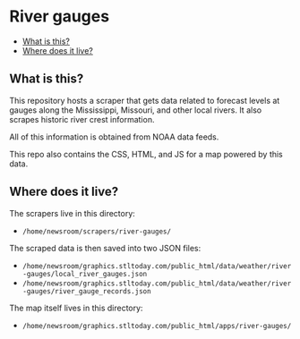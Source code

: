 River gauges
============

* [What is this?](#what-is-this)
* [Where does it live?](#where-does-it-live)


What is this?
-------------

This repository hosts a scraper that gets data related to forecast levels at gauges along the Mississippi, Missouri, and other local rivers. It also scrapes historic river crest information.

All of this information is obtained from NOAA data feeds.

This repo also contains the CSS, HTML, and JS for a map powered by this data.


Where does it live?
-------------------

The scrapers live in this directory:

* `/home/newsroom/scrapers/river-gauges/`

The scraped data is then saved into two JSON files:

* `/home/newsroom/graphics.stltoday.com/public_html/data/weather/river-gauges/local_river_gauges.json`
* `/home/newsroom/graphics.stltoday.com/public_html/data/weather/river-gauges/river_gauge_records.json`

The map itself lives in this directory:

* `/home/newsroom/graphics.stltoday.com/public_html/apps/river-gauges/`

